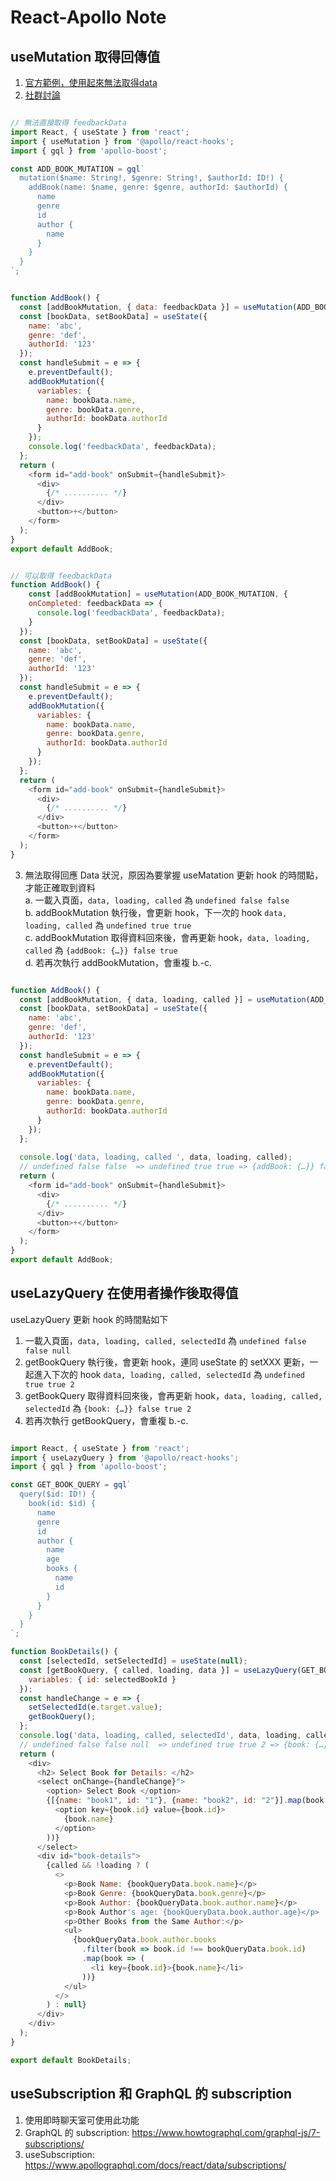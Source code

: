 # React-Apollo Note

## useMutation 取得回傳值

1. [官方範例，使用起來無法取得data](https://www.apollographql.com/docs/react/api/react-hooks/#usemutation)
2. [社群討論](https://spectrum.chat/apollo/react-apollo/usemutation-always-returns-undefined~d5b587ed-28cf-4d41-804d-000726e0effc)

```js

// 無法直接取得 feedbackData
import React, { useState } from 'react';
import { useMutation } from '@apollo/react-hooks';
import { gql } from 'apollo-boost';

const ADD_BOOK_MUTATION = gql`
  mutation($name: String!, $genre: String!, $authorId: ID!) {
    addBook(name: $name, genre: $genre, authorId: $authorId) {
      name
      genre
      id
      author {
        name
      }
    }
  }
`;


function AddBook() {
  const [addBookMutation, { data: feedbackData }] = useMutation(ADD_BOOK_MUTATION);
  const [bookData, setBookData] = useState({
    name: 'abc',
    genre: 'def',
    authorId: '123'
  });
  const handleSubmit = e => {
    e.preventDefault();
    addBookMutation({
      variables: {
        name: bookData.name,
        genre: bookData.genre,
        authorId: bookData.authorId
      }
    });
    console.log('feedbackData', feedbackData);
  };
  return (
    <form id="add-book" onSubmit={handleSubmit}>
      <div>
        {/* .......... */}
      </div>
      <button>+</button>
    </form>
  );
}
export default AddBook;
```

```js

// 可以取得 feedbackData
function AddBook() {
    const [addBookMutation] = useMutation(ADD_BOOK_MUTATION, {
    onCompleted: feedbackData => {
      console.log('feedbackData', feedbackData);
    }
  });
  const [bookData, setBookData] = useState({
    name: 'abc',
    genre: 'def',
    authorId: '123'
  });
  const handleSubmit = e => {
    e.preventDefault();
    addBookMutation({
      variables: {
        name: bookData.name,
        genre: bookData.genre,
        authorId: bookData.authorId
      }
    });
  };
  return (
    <form id="add-book" onSubmit={handleSubmit}>
      <div>
        {/* .......... */}
      </div>
      <button>+</button>
    </form>
  );
}
```
3. 無法取得回應 Data 狀況，原因為要掌握 useMatation 更新 hook 的時間點，才能正確取到資料  
  a. 一載入頁面，`data, loading, called` 為 `undefined false false`  
  b. addBookMutation 執行後，會更新 hook，下一次的 hook `data, loading, called` 為 `undefined true true`  
  c. addBookMutation 取得資料回來後，會再更新 hook，`data, loading, called` 為 `{addBook: {…}} false true`  
  d. 若再次執行 addBookMutation，會重複 b.-c.   

```js

function AddBook() {
  const [addBookMutation, { data, loading, called }] = useMutation(ADD_BOOK_MUTATION);
  const [bookData, setBookData] = useState({
    name: 'abc',
    genre: 'def',
    authorId: '123'
  });
  const handleSubmit = e => {
    e.preventDefault();
    addBookMutation({
      variables: {
        name: bookData.name,
        genre: bookData.genre,
        authorId: bookData.authorId
      }
    });
  };
  
  console.log('data, loading, called ', data, loading, called); 
  // undefined false false  => undefined true true => {addBook: {…}} false true
  return (
    <form id="add-book" onSubmit={handleSubmit}>
      <div>
        {/* .......... */}
      </div>
      <button>+</button>
    </form>
  );
}
export default AddBook;

```


## useLazyQuery 在使用者操作後取得值
useLazyQuery 更新 hook 的時間點如下  
1. 一載入頁面，`data, loading, called, selectedId` 為 `undefined false false null`  
2. getBookQuery 執行後，會更新 hook，連同 useState 的 setXXX 更新，一起進入下次的 hook `data, loading, called, selectedId` 為 `undefined true true 2`  
3. getBookQuery 取得資料回來後，會再更新 hook，`data, loading, called, selectedId` 為 `{book: {…}} false true 2`  
4. 若再次執行 getBookQuery，會重複 b.-c.   

```js

import React, { useState } from 'react';
import { useLazyQuery } from '@apollo/react-hooks';
import { gql } from 'apollo-boost';

const GET_BOOK_QUERY = gql`
  query($id: ID!) {
    book(id: $id) {
      name
      genre
      id
      author {
        name
        age
        books {
          name
          id
        }
      }
    }
  }
`;

function BookDetails() {
  const [selectedId, setSelectedId] = useState(null);
  const [getBookQuery, { called, loading, data }] = useLazyQuery(GET_BOOK_QUERY, {
    variables: { id: selectedBookId }
  });
  const handleChange = e => {
    setSelectedId(e.target.value);
    getBookQuery();
  };
  console.log('data, loading, called, selectedId', data, loading, called, selectedId);
  // undefined false false null  => undefined true true 2 => {book: {…}} false true 2 
  return (
    <div>
      <h2> Select Book for Details: </h2>
      <select onChange={handleChange}">
        <option> Select Book </option>
        {[{name: "book1", id: "1"}, {name: "book2", id: "2"}].map(book => (
          <option key={book.id} value={book.id}>
            {book.name}
          </option>
        ))}
      </select>
      <div id="book-details">
        {called && !loading ? (
          <>
            <p>Book Name: {bookQueryData.book.name}</p>
            <p>Book Genre: {bookQueryData.book.genre}</p>
            <p>Book Author: {bookQueryData.book.author.name}</p>
            <p>Book Author's age: {bookQueryData.book.author.age}</p>
            <p>Other Books from the Same Author:</p>
            <ul>
              {bookQueryData.book.author.books
                .filter(book => book.id !== bookQueryData.book.id)
                .map(book => (
                  <li key={book.id}>{book.name}</li>
                ))}
            </ul>
          </>
        ) : null}
      </div>
    </div>
  );
}

export default BookDetails;


```

## useSubscription 和 GraphQL 的 subscription
1. 使用即時聊天室可使用此功能
2. GraphQL 的 subscription: https://www.howtographql.com/graphql-js/7-subscriptions/
3. useSubscription: https://www.apollographql.com/docs/react/data/subscriptions/
